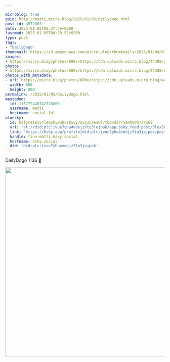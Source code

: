 ```yaml
---

microblog: true
guid: http://matti.micro.blog/2025/01/05/dailydogo.html
post_id: 4572863
date: 2025-01-05T00:27:46+0200
lastmod: 2025-01-05T00:28:52+0200
type: post
tags:
- "DailyDogo"
thumbnail: https://s3.amazonaws.com/micro.blog/thumbnails/2025/01/04/blog.martin-haehnel.de/29a871549c10912e4f9eb39a26e97b1a.png
images:
- https://micro.blog/photos/600x/https://cdn.uploads.micro.blog/44388/2025/2d5b041b6d6d4394a2f0d8e63fed9d60.jpg
photos:
- https://micro.blog/photos/600x/https://cdn.uploads.micro.blog/44388/2025/2d5b041b6d6d4394a2f0d8e63fed9d60.jpg
photos_with_metadata:
- url: https://micro.blog/photos/600x/https://cdn.uploads.micro.blog/44388/2025/2d5b041b6d6d4394a2f0d8e63fed9d60.jpg
  width: 600
  height: 800
permalink: /2025/01/05/dailydogo.html
mastodon:
  id: 113772440742728806
  username: matti
  hostname: social.lol
bluesky:
  id: bafyreiex5rleaybyxwhvzk55y7oyc25res6s7tbbvdzrr5e4kbdh73xx6i
  url: 'at://did:plc:ivue7yhu4vdejz7tu3jejpok/app.bsky.feed.post/3lex5o4el2n2v'
  link: 'https://bsky.app/profile/did:plc:ivue7yhu4vdejz7tu3jejpok/post/3lex5o4el2n2v'
  handle: finn-matti.bsky.social
  hostname: bsky.social
  did: 'did:plc:ivue7yhu4vdejz7tu3jejpok'
---
```

DailyDogo 1136 🐶

<img src="/media/uploads/2025/2d5b041b6d6d4394a2f0d8e63fed9d60.jpg" width="600" alt="" />
